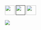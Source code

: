 [<img src="https://web.archive.org/web/20091026214538if_/http://geocities.com/justin0pi/higurashi-ouen.gif" height="32"/>](https://youtu.be/9VtI0s8-KEs)
[<img src="https://raw.githubusercontent.com/zscole/rotten.com/master/banners/rotban4.gif" height="32"/>]()
[<img src="https://web.archive.org/web/20090901195531if_/http://geocities.com/linuxhelppage/LinuxNow.gif" height="32"/>](https://wiki.gentoo.org/wiki/Handbook:AMD64/Full/Installation)

![](https://count.getloli.com/get/@10ge6?theme=rule34)
